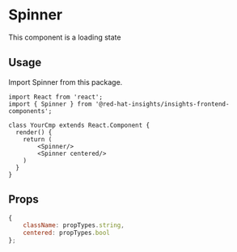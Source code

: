 # Spinner

This component is a loading state

## Usage

Import Spinner from this package.

```JSX
import React from 'react';
import { Spinner } from '@red-hat-insights/insights-frontend-components';

class YourCmp extends React.Component {
  render() {
    return (
        <Spinner/>
        <Spinner centered/>
    )
  }
}
```

## Props

```javascript
{
    className: propTypes.string,
    centered: propTypes.bool
};
```
